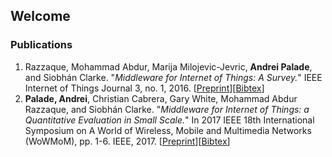 ## Welcome 

### Publications

1. Razzaque, Mohammad Abdur, Marija Milojevic-Jevric, **Andrei Palade**, and Siobhán Clarke. "*Middleware for Internet of Things: A Survey.*" IEEE Internet of Things Journal 3, no. 1, 2016. [[Preprint](https://www.researchgate.net/publication/283651343_Middleware_for_Internet_of_Things_a_Survey)][[Bibtex](https://palade.github.io/bibtex/middleware_for_iot_a_survey.bib)]
2. **Palade, Andrei**, Christian Cabrera, Gary White, Mohammad Abdur Razzaque, and Siobhán Clarke. "*Middleware for Internet of Things: a Quantitative Evaluation in Small Scale.*" In 2017 IEEE 18th International Symposium on A World of Wireless, Mobile and Multimedia Networks (WoWMoM), pp. 1-6. IEEE, 2017. [[Preprint](https://www.researchgate.net/publication/318407501_Middleware_for_Internet_of_Things_A_quantitative_evaluation_in_small_scale)][[Bibtex](https://palade.github.io/bibtex/middleware_for_iot_small_scale_evaluation.bib)]
